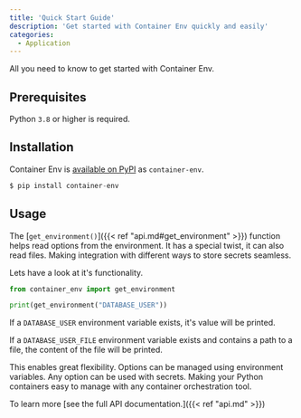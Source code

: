 ```yaml
---
title: 'Quick Start Guide'
description: 'Get started with Container Env quickly and easily'
categories:
  - Application
---
```


All you need to know to get started with Container Env.

## Prerequisites

Python `3.8` or higher is required.

## Installation

Container Env is [available on PyPI](https://pypi.org/project/container-env/)
as `container-env`.

```s
$ pip install container-env
```

## Usage

The [`get_environment()`]({{< ref "api.md#get_environment" >}})
function helps read options from the environment.
It has a special twist, it can also read files.
Making integration with different ways to store secrets seamless.

Lets have a look at it's functionality.

```python
from container_env import get_environment

print(get_environment("DATABASE_USER"))
```

If a `DATABASE_USER` environment variable exists, it's value will be printed.

If a `DATABASE_USER_FILE` environment variable exists and contains a path to a
file, the content of the file will be printed.

This enables great flexibility. Options can be managed using environment
variables. Any option can be used with secrets.
Making your Python containers easy to manage with any container orchestration
tool.

To learn more [see the full API documentation.]({{< ref "api.md" >}})
